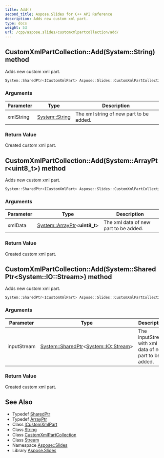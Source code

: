 ```yaml
---
title: Add()
second_title: Aspose.Slides for C++ API Reference
description: Adds new custom xml part.
type: docs
weight: 53
url: /cpp/aspose.slides/customxmlpartcollection/add/
---
```

## CustomXmlPartCollection::Add(System::String) method


Adds new custom xml part.

```cpp
System::SharedPtr<ICustomXmlPart> Aspose::Slides::CustomXmlPartCollection::Add(System::String xmlString) override
```


### Arguments

| Parameter | Type | Description |
| --- | --- | --- |
| xmlString | [System::String](../../../system/string/) | The xml string of new part to be added. |

### Return Value

Created custom xml part.

## CustomXmlPartCollection::Add(System::ArrayPtr\<uint8_t\>) method


Adds new custom xml part.

```cpp
System::SharedPtr<ICustomXmlPart> Aspose::Slides::CustomXmlPartCollection::Add(System::ArrayPtr<uint8_t> xmlData) override
```


### Arguments

| Parameter | Type | Description |
| --- | --- | --- |
| xmlData | [System::ArrayPtr](../../../system/arrayptr/)\<**uint8_t**\> | The xml data of new part to be added. |

### Return Value

Created custom xml part.

## CustomXmlPartCollection::Add(System::SharedPtr\<System::IO::Stream\>) method


Adds new custom xml part.

```cpp
System::SharedPtr<ICustomXmlPart> Aspose::Slides::CustomXmlPartCollection::Add(System::SharedPtr<System::IO::Stream> inputStream) override
```


### Arguments

| Parameter | Type | Description |
| --- | --- | --- |
| inputStream | [System::SharedPtr](../../../system/sharedptr/)\<[System::IO::Stream](../../../system.io/stream/)\> | The inputStream with xml data of new part to be added. |

### Return Value

Created custom xml part.

## See Also

* Typedef [SharedPtr](../../system/sharedptr/)
* Typedef [ArrayPtr](../../system/arrayptr/)
* Class [ICustomXmlPart](../icustomxmlpart/)
* Class [String](../../system/string/)
* Class [CustomXmlPartCollection](./)
* Class [Stream](../../system.io/stream/)
* Namespace [Aspose::Slides](../)
* Library [Aspose.Slides](../../)